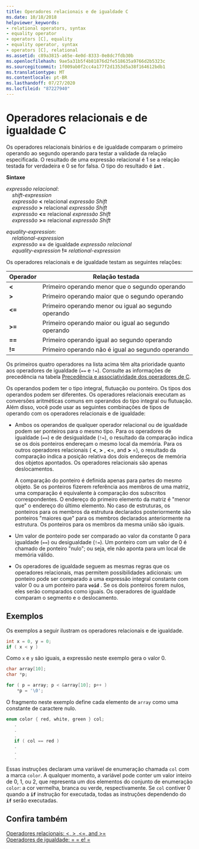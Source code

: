 ```yaml
---
title: Operadores relacionais e de igualdade C
ms.date: 10/18/2018
helpviewer_keywords:
- relational operators, syntax
- equality operator
- operators [C], equality
- equality operator, syntax
- operators [C], relational
ms.assetid: c89a3815-a65e-4e0d-8333-0e8dc7fdb30b
ms.openlocfilehash: 9ae5a31b5f4b81876d2fe518635a9766d2b5323c
ms.sourcegitcommit: 1f009ab0f2cc4a177f2d1353d5a38f164612bdb1
ms.translationtype: MT
ms.contentlocale: pt-BR
ms.lasthandoff: 07/27/2020
ms.locfileid: "87227940"
---
```

# <a name="c-relational-and-equality-operators"></a>Operadores relacionais e de igualdade C

Os operadores relacionais binários e de igualdade comparam o primeiro operando ao segundo operando para testar a validade da relação especificada. O resultado de uma expressão relacional é 1 se a relação testada for verdadeira e 0 se for falsa. O tipo do resultado é **`int`** .

**Sintaxe**

*expressão relacional*:<br/>
&nbsp;&nbsp;&nbsp;&nbsp;*shift-expression*<br/>
&nbsp;&nbsp;&nbsp;&nbsp;*expressão* **&lt;** relacional *expressão Shift*<br/>
&nbsp;&nbsp;&nbsp;&nbsp;*expressão* **>** relacional *expressão Shift*<br/>
&nbsp;&nbsp;&nbsp;&nbsp;*expressão* **&lt;=** relacional *expressão Shift*<br/>
&nbsp;&nbsp;&nbsp;&nbsp;*expressão* **>=** relacional *expressão Shift*

*equality-expression*:<br/>
&nbsp;&nbsp;&nbsp;&nbsp;*relational-expression*<br/>
&nbsp;&nbsp;&nbsp;&nbsp;*expressão* **==** de igualdade *expressão relacional*<br/>
&nbsp;&nbsp;&nbsp;&nbsp;*equality-expression* **!=** *relational-expression*

Os operadores relacionais e de igualdade testam as seguintes relações:

|Operador|Relação testada|
|--------------|-------------------------|
|**&lt;**|Primeiro operando menor que o segundo operando|
|**>**|Primeiro operando maior que o segundo operando|
|**&lt;=**|Primeiro operando menor ou igual ao segundo operando|
|**>=**|Primeiro operando maior ou igual ao segundo operando|
|**==**|Primeiro operando igual ao segundo operando|
|**!=**|Primeiro operando não é igual ao segundo operando|

Os primeiros quatro operadores na lista acima têm alta prioridade quanto aos operadores de igualdade (`==` e `!=`). Consulte as informações de precedência na tabela [Precedência e associatividade dos operadores de C](../c-language/precedence-and-order-of-evaluation.md).

Os operandos podem ter o tipo integral, flutuação ou ponteiro. Os tipos dos operandos podem ser diferentes. Os operadores relacionais executam as conversões aritméticas comuns em operandos do tipo integral ou flutuação. Além disso, você pode usar as seguintes combinações de tipos de operando com os operadores relacionais e de igualdade:

- Ambos os operandos de qualquer operador relacional ou de igualdade podem ser ponteiros para o mesmo tipo. Para os operadores de igualdade (`==`) e de desigualdade (`!=`), o resultado da comparação indica se os dois ponteiros endereçam o mesmo local da memória. Para os outros operadores relacionais ( **\<**, **>** , **\<**=, and **>** =), o resultado da comparação indica a posição relativa dos dois endereços de memória dos objetos apontados. Os operadores relacionais são apenas deslocamentos.

   A comparação do ponteiro é definida apenas para partes do mesmo objeto. Se os ponteiros fizerem referência aos membros de uma matriz, uma comparação é equivalente à comparação dos subscritos correspondentes. O endereço do primeiro elemento da matriz é "menor que" o endereço do último elemento. No caso de estruturas, os ponteiros para os membros da estrutura declarados posteriormente são ponteiros "maiores que" para os membros declarados anteriormente na estrutura. Os ponteiros para os membros da mesma união são iguais.

- Um valor de ponteiro pode ser comparado ao valor da constante 0 para igualdade (`==`) ou desigualdade (`!=`). Um ponteiro com um valor de 0 é chamado de ponteiro "nulo"; ou seja, ele não aponta para um local de memória válido.

- Os operadores de igualdade seguem as mesmas regras que os operadores relacionais, mas permitem possibilidades adicionais: um ponteiro pode ser comparado a uma expressão integral constante com valor 0 ou a um ponteiro para **`void`** . Se os dois ponteiros forem nulos, eles serão comparados como iguais. Os operadores de igualdade comparam o segmento e o deslocamento.

## <a name="examples"></a>Exemplos

Os exemplos a seguir ilustram os operadores relacionais e de igualdade.

```C
int x = 0, y = 0;
if ( x < y )
```

Como `x` e `y` são iguais, a expressão neste exemplo gera o valor 0.

```C
char array[10];
char *p;

for ( p = array; p < &array[10]; p++ )
    *p = '\0';
```

O fragmento neste exemplo define cada elemento de `array` como uma constante de caractere nulo.

```C
enum color { red, white, green } col;
   .
   .
   .
   if ( col == red )
   .
   .
   .
```

Essas instruções declaram uma variável de enumeração chamada `col` com a marca `color`. A qualquer momento, a variável pode conter um valor inteiro de 0, 1, ou 2, que representa um dos elementos do conjunto de enumeração `color`: a cor vermelha, branca ou verde, respectivamente. Se `col` contiver 0 quando a **`if`** instrução for executada, todas as instruções dependendo do **`if`** serão executadas.

## <a name="see-also"></a>Confira também

[Operadores relacionais: \<, > ,\<=, and >=](../cpp/relational-operators-equal-and-equal.md)<br/>
[Operadores de igualdade: = = e! =](../cpp/equality-operators-equal-equal-and-exclpt-equal.md)
